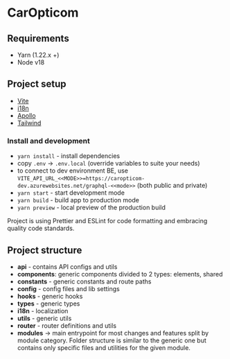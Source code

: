 # CarOpticom

## Requirements

- Yarn (1.22.x +)
- Node v18

## Project setup

- [Vite](https://vitejs.dev/)
- [i18n](https://react.i18next.com/)
- [Apollo](https://www.apollographql.com/docs/react/)
- [Tailwind](https://tailwindcss.com/)

### Install and development

- `yarn install` - install dependencies
- copy `.env` -> `.env.local` (override variables to suite your needs)
- to connect to dev environment BE, use `VITE_API_URL_<<MODE>>=https://caropticom-dev.azurewebsites.net/graphql-<<mode>>` (both public and private)
- `yarn start` - start development mode
- `yarn build` - build app to production mode
- `yarn preview` - local preview of the production build

Project is using Prettier and ESLint for code formatting and embracing quality code standards.

## Project structure

- **api** - contains API configs and utils
- **components**: generic components divided to 2 types: elements, shared
- **constants** - generic constants and route paths
- **config** - config files and lib settings
- **hooks** - generic hooks
- **types** - generic types
- **i18n** - localization
- **utils** - generic utils
- **router** - router definitions and utils
- **modules** -> main entrypoint for most changes and features split by
  module category. Folder structure is similar to the generic one but contains
  only specific files and utilities for the given module.
